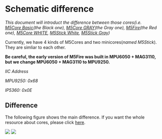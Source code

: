 # Schematic difference

*This document will introduct the difference between those cores(i.e. [M5Core Basic](https://docs.m5stack.com/#/en/core/basic)(the Black one), [M5Core GRAY](https://docs.m5stack.com/#/en/core/gray)(the Gray one), [M5Fire](https://docs.m5stack.com/#/en/core/fire)(the Red one), [M5Core WHITE](https://docs.m5stack.com/#/en/core/m5go_lite), [M5Stick White](https://docs.m5stack.com/#/en/core/m5stick), [M5Stick Gray](https://docs.m5stack.com/#/en/core/m5stick))*

Currently, we have 4 kinds of M5Cores and two minicores(*named M5Stick*). They are simliar to each other.

**Be careful, the early version of M5Fire was built in MPU6050 + MAG3110, but we change MPU6050 + MAG3110 to MPU9250.**

*IIC Address*

*MPU9250: 0x68*

*IP5360:  0x0E*

## Difference

The following figure shows the main difference. If you want the whole resource about cores, please click [here](https://shimo.im/sheets/qdPK9x6RCWQwc3WK/e7c8b).

<!-- **Difference** -->

<!-- <img src="https://github.com/m5stack/M5-Schematic/blob/master/Core/core_comparison.png"> -->

<!-- <img src="https://github.com/m5stack/M5-Schematic/blob/master/Core/core_comparison_01.png">
<img src="https://github.com/m5stack/M5-Schematic/blob/master/Core/core_comparison_02.png"> -->

<img src="https://github.com/m5stack/M5-Schematic/blob/master/Core/core_comparison_04.png">

<img src="https://github.com/m5stack/M5-Schematic/blob/master/Core/core_comparison_05.png">

<!-- ## 1. M5Core Basic

M5Core Basic = main board + m5core base

https://m5stack.github.io/m5-docs/#/en/product_documents/m5stack-core/m5core_basic

<img src=https://github.com/m5stack/M5-Schematic/blob/master/Core/basic.jpg width = "500" height = "500">

## 2. M5Core GRAY

M5Core GRAY = main board + m5core base

https://m5stack.github.io/m5-docs/#/en/product_documents/m5stack-core/m5core_gray

<img src=https://github.com/m5stack/M5-Schematic/blob/master/Core/gray.jpg width = "500" height = "500">

## 3. M5GO White

M5Core WHITE = main board + m5go base

https://m5stack.github.io/m5-docs/#/en/product_documents/m5stack-core/m5core_white

<img src=https://github.com/m5stack/M5-Schematic/blob/master/Core/m5go.png width = "500" height = "500">

## 4. M5Core M5Fire

M5Core M5Fire = main board + m5go base

https://m5stack.github.io/m5-docs/#/en/product_documents/m5stack-core/m5core_fire

<img src=https://github.com/m5stack/M5-Schematic/blob/master/Core/fire.jpg width = "500" height = "500"> -->
